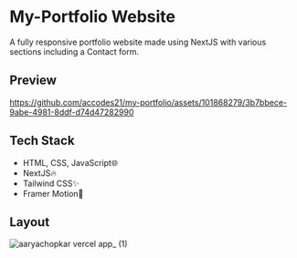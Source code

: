 # My-Portfolio Website
A fully responsive portfolio website made using NextJS with various sections including a Contact form.

## Preview
https://github.com/accodes21/my-portfolio/assets/101868279/3b7bbece-9abe-4981-8ddf-d74d47282990

## Tech Stack
- HTML, CSS, JavaScript🌐
- NextJS🔥
- Tailwind CSS✨
- Framer Motion🚀

## Layout
![aaryachopkar vercel app_ (1)](https://github.com/accodes21/my-portfolio/assets/101868279/12dea6dd-9102-429d-80b8-51c9f028e33d)


